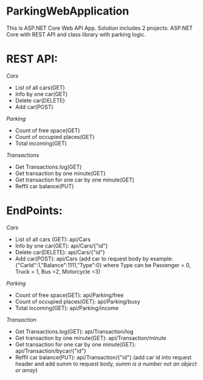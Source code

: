 # ParkingWebApplication
This is ASP.NET Core Web API App. Solution includes 2 projects: ASP.NET Core with REST API and class library with parking logic.

# REST API:
_Cars_
* List of all cars(GET)
* Info by one car(GET)
* Delete car(DELETE)
* Add car(POST)

_Parking_
* Count of free space(GET)
* Count of occupied places(GET)
* Total incoming(GET)

_Transactions_
* Get Transactions.log(GET)
* Get transaction by one minute(GET)
* Get transaction for one car by one minute(GET)
* Reffil car balance(PUT)

# EndPoints:

_Cars_
* List of all cars (GET):   api/Cars
* Info by one car(GET):     api/Cars/{"id"}
* Delete car(DELETE):       api/Cars/{"id"}
* Add car(POST):            api/Cars (add car to request body by example: 
                            {"CarId":1,"Balance":1111,"Type":0} 
                            where Type can be Passenger = 0, Truck = 1, Bus =2, Motorcycle =3)

_Parking_
* Count of free space(GET):       api/Parking/free
* Count of occupied places(GET):  api/Parking/busy
* Total incoming(GET):            api/Parking/income

_Transaction_
* Get Transactions.log(GET):                      api/Transaction/log
* Get transaction by one minute(GET):             api/Transaction/minute
* Get transaction for one car by one minute(GET): api/Transaction/bycar/{"id"}
* Reffil car balance(PUT):                        api/Transaction/{"id"} 
                                                  (add car id into request header and add summ to request body, 
                                                  _summ is a number not an object or array_)
